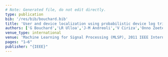 ```yaml
---
# Note: Generated file, do not edit directly.
type: publication
bib: '/res/bib/bouchard.bib'
title: 'User and device localization using probabilistic device log trilateration'
authors: ['G Bouchard','LR Ulloa','J-M Andreoli','V Ciriza','Onno Zoeter']
venue_type: international
venue: 'Machine Learning for Signal Processing (MLSP), 2011 IEEE International Workshop on'
pages: "1–6"
publisher: "{IEEE}"
---
```

